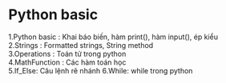 # Python basic
1.Python basic : Khai báo biến, hàm print(), hàm input(), ép kiểu  
2.Strings : Formatted strings, String method  
3.Operations : Toán tử trong python  
4.MathFunction : Các hàm toán học  
5.If_Else: Câu lệnh rẽ nhánh 
6.While: while trong python
